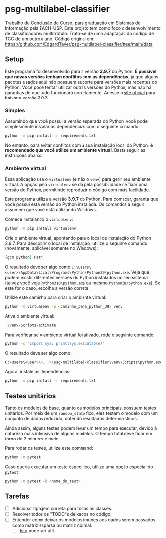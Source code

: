# psg-multilabel-classifier

Trabalho de Conclusão de Curso, para graduação em Sistemas de Informação pela EACH-USP. Este projeto tem como foco o desenvolvimento de classificadores multirrótulo. 
Trata-se de uma adaptação do código de TCC de um outro aluno. Código original em:  https://github.com/EdgardTaver/psg-multilabel-classifier/tree/main/data 

## Setup

Este programa foi desenvolvido para a versão **3.9.7** do Python. **É possível que novas versões tenham conflitos com as dependências**, já que alguns pacotes usados aqui não possuem suporte para versões mais recentes do Python. Você pode tentar utilizar outras versões do Python, mas não há garantias de que tudo funcionará corretamente. Acesse o [site oficial](https://www.python.org/downloads/) para baixar a versão 3.9.7.

### Simples

Assumindo que você possui a versão esperada do Python, você pode simplesmente instalar as dependências com o seguinte comando:

```bash
python -m pip install -r requirements.txt
```

No entanto, para evitar conflitos com a sua instalação local do Python, **é recomendado que você utilize um ambiente virtual**. Basta seguir as instruções abaixo.

### Ambiente virtual

Essa aplicação usa o `virtualenv` (e não o `venv`) para gerir seu ambiente virtual. A opção pelo `virtualenv` se dá pela possibilidade de fixar uma versão do Python, permitindo reproduzir o código com mais facilidade.

Este programa utiliza a versão **3.9.7** do Python. Para começar, garanta que você possui esta versão do Python instalada. Os comandos a seguir assumem que você está utilizando Windows.

Comece instalando o `virtualenv`:

```bash
python -m pip install virtualenv
```

Crie o ambiente virtual, apontando para o local de instalação do Python 3.9.7. Para descobrir o local de instalação, utilize o seguinte comando (novamente, aplicável somente no Windows):

```bash
(gcm python).Path
```

O resultado deve ser algo como `C:\Users\<user>\AppData\Local\Programs\Python\Python39\python.exe`. Veja que podem existir diferentes versões do Python instalados no seu sistema (talvez você veja `Python310\python.exe` ou mesmo `Python38/python.exe`). Se este for o caso, escolha a versão correta.

Utilize este caminho para criar o ambiente virtual:

```bash
python -m virtualenv -p <caminho_para_python_39> venv
```

Ative o ambiente virtual:

```bash
.\venv\Scripts\activate
```

Para verificar se o ambiente virtual foi ativado, rode o seguinte comando:

```bash
python -c "import sys; print(sys.executable)"
```

O resultado deve ser algo como:

```bash
C:\Users\<user>\<...>\psg-multilabel-classifier\venv\Scripts\python.exe
```

Agora, instale as dependências:

```bash
python -m pip install -r requirements.txt
```

## Testes unitários

Tanto os modelos de base, quanto os modelos principais, possuem testes unitários. Por meio de um `random_state` fixo, eles testam o modelo com um conjunto de dados reduzido, obtendo resultados determinísticos.

Ainda assim, alguns testes podem levar um tempo para executar, devido à natureza mais intensiva de alguns modelos. O tempo total deve ficar em torno de 2 minutos e meio.

Para rodar os testes, utilize este command:

```sh
python -m pytest
```

Caso queria executar um teste específico, utilize uma opção especial do `pytest`:

```sh
python -m pytest -k <nome_do_test>
```

## Tarefas

- [ ] Adicionar tipagem correta para todas as classes.
- [ ] Resolver todos os "TODO"s deixados no código.
- [ ] Entender como deixar os modelos imunes aos dados serem passados como matriz esparsa ou matriz normal.
  - [ ] [Isto](https://stackoverflow.com/questions/7922487/how-to-transform-numpy-matrix-or-array-to-scipy-sparse-matrix) pode ser útil.
